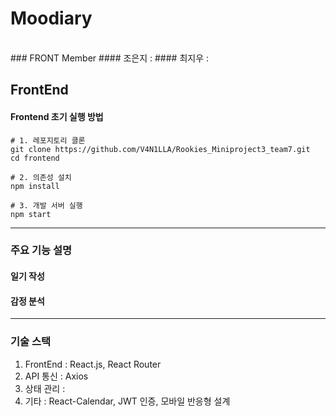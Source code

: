 # Moodiary
<br>
### FRONT Member
#### 조은지 : 
#### 최지우 : 

## FrontEnd
#### Frontend 초기 실행 방법

```
# 1. 레포지토리 클론
git clone https://github.com/V4N1LLA/Rookies_Miniproject3_team7.git
cd frontend

# 2. 의존성 설치
npm install

# 3. 개발 서버 실행
npm start
```

<hr>

### 주요 기능 설명
#### 일기 작성

#### 감정 분석


<hr>

### 기술 스택
1. FrontEnd : React.js, React Router
2. API 통신 : Axios
3. 상태 관리 : 
4. 기타 : React-Calendar, JWT 인증, 모바일 반응형 설계


